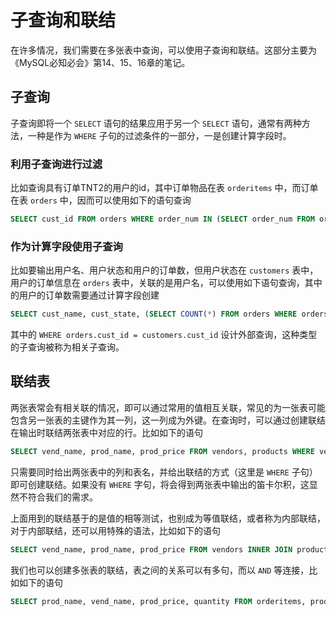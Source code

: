# 子查询和联结

在许多情况，我们需要在多张表中查询，可以使用子查询和联结。这部分主要为《MySQL必知必会》第14、15、16章的笔记。

## 子查询

子查询即将一个 `SELECT` 语句的结果应用于另一个 `SELECT` 语句，通常有两种方法，一种是作为 `WHERE` 子句的过滤条件的一部分，一是创建计算字段时。

### 利用子查询进行过滤

比如查询具有订单TNT2的用户的id，其中订单物品在表 `orderitems` 中，而订单在表 `orders` 中，因而可以使用如下的语句查询

```sql
SELECT cust_id FROM orders WHERE order_num IN (SELECT order_num FROM orderitems WHERE prod_id = 'TNT2');
```

### 作为计算字段使用子查询

比如要输出用户名、用户状态和用户的订单数，但用户状态在 `customers` 表中，用户的订单信息在 `orders` 表中，关联的是用户名，可以使用如下语句查询，其中的用户的订单数需要通过计算字段创建

```sql
SELECT cust_name, cust_state, (SELECT COUNT(*) FROM orders WHERE orders.cust_id = customers.cust_id) AS orders FROM customers ORDER BY cust_name;
```

其中的 `WHERE orders.cust_id = customers.cust_id` 设计外部查询，这种类型的子查询被称为相关子查询。

## 联结表

两张表常会有相关联的情况，即可以通过常用的值相互关联，常见的为一张表可能包含另一张表的主键作为其一列，这一列成为外键。在查询时，可以通过创建联结在输出时联结两张表中对应的行。比如如下的语句

```sql
SELECT vend_name, prod_name, prod_price FROM vendors, products WHERE vendors.vend_id = products.vend_id ORDER BY vend_name, prod_name;
```

只需要同时给出两张表中的列和表名，并给出联结的方式（这里是 `WHERE` 子句）即可创建联结。如果没有 `WHERE` 字句，将会得到两张表中输出的笛卡尔积，这显然不符合我们的需求。

上面用到的联结基于的是值的相等测试，也别成为等值联结，或者称为内部联结，对于内部联结，还可以用特殊的语法，比如如下的语句

```sql
SELECT vend_name, prod_name, prod_price FROM vendors INNER JOIN products ON vendors.vend_id = products.vend_id;
```

我们也可以创建多张表的联结，表之间的关系可以有多句，而以 `AND` 等连接，比如如下的语句

```sql
SELECT prod_name, vend_name, prod_price, quantity FROM orderitems, products, vendors WHERE products.vend_id = vendors.vend_id AND orderitems.prod_id = products.prod_id AND order_num = 20005;
```
